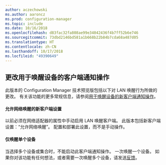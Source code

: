 ```yaml
---
author: aczechowski
ms.author: aaroncz
ms.prod: configuration-manager
ms.topic: include
ms.date: 10/16/2018
ms.openlocfilehash: d83fac32fa808ae99e34042436f4b7ff52b6e746
ms.sourcegitcommit: 73dbd2146bd581a1b668b22b84b7cda68a487d05
ms.translationtype: HT
ms.contentlocale: zh-CN
ms.lasthandoff: 10/17/2018
ms.locfileid: "49390649"
---
```

## <a name="bkmk_wakeup"></a> 更改用于唤醒设备的客户端通知操作
<!--1317364-->

此版本的 Configuration Manager 技术预览版包括以下对 LAN 唤醒行为所做的更改。 有关该功能的更多常规信息，请参阅[用于唤醒设备的新客户端通知操作](/sccm/core/get-started/capabilities-in-technical-preview-1810#bkmk_wakeup)。

#### <a name="new-client-setting-to-allow-network-wake-up"></a>允许网络唤醒的新客户端设置
以前必须在网络适配器的属性中手动启用 LAN 唤醒客户端。 此版本包括新客户端设置：“允许网络唤醒”。 配置和部署此设置，而不是手动操作。 

#### <a name="only-wake-up-a-single-device"></a>仅唤醒单个设备
当选择多个设备或集合时，不能启动此客户端通知操作。 一次唤醒一个设备。 如果你对该功能有任何想法，或者需要一次唤醒多个设备，请发送[反馈](/sccm/core/understand/find-help#product-feedback)。


